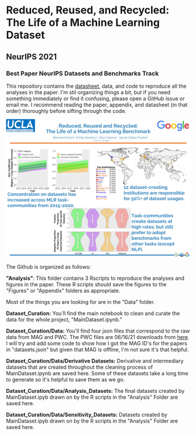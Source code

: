 # Reduced, Reused, and Recycled: The Life of a Machine Learning Dataset
## NeurIPS 2021
### Best Paper NeurIPS Datasets and Benchmarks Track
This repository contains the [datasheet](Datasheet_for_ReducedReusedRecycled.pdf), data, and code to reproduce all the analyses in the paper.
I'm stil organizing things a bit, but if you need something immediately or find it confusing, please open a GitHub issue or email me. I recommend reading the paper, appendix, and datasheet (in that order) thoroughly before sifting through the code.

![](NeurIPS2021Poster.jpg?raw=true)

The Github is organized as follows:

**"Analysis"**: This folder contains 3 Rscripts to reproduce the analyses and figures in the paper. These R scripts should save the figures to the "Figures" or "Appendix" folders as appropriate.

Most of the things you are looking for are in the "Data" folder. 

**Dataset_Curation:** You'll find the main notebook to clean and curate the data for the whole project, "MainDataset.ipynb."

**Dataset_Curation/Data:** You'll find four json files that correspond to the raw data from MAG and PWC. The PWC files are 06/16/21 downloads from [here](https://github.com/paperswithcode/paperswithcode-data). I will try and add some code to show how I got the MAG ID's for the papers in "datasets.json" but given that MAG is offline, I'm not sure it's that helpful.

**Dataset_Curation/Data/Derivative Datasets:** Derivative and intermediary datasets that are created throughout the cleaning process of MainDataset.ipynb are saved here. Some of these datasets take a long time to generate so it's helpful to save them as we go.

**Dataset_Curation/Data/Analysis_Datasets:** The final datasets created by MainDataset.ipyb drawn on by the R scripts in the "Analysis" Folder are saved here.

**Dataset_Curation/Data/Sensitivity_Datasets:**  Datasets created by MainDataset.ipyb drawn on by the R scripts in the "Analysis" Folder are saved here.
